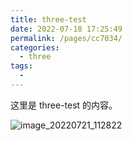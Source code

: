 ```yaml
---
title: three-test
date: 2022-07-18 17:25:49
permalink: /pages/cc7034/
categories: 
  - three
tags: 
  - 
---
```


这里是 three-test 的内容。

![image_20220721_112822](https://cdn.jsdelivr.net/gh/eryajf/tu/img/image_20220721_112822.jpeg)
